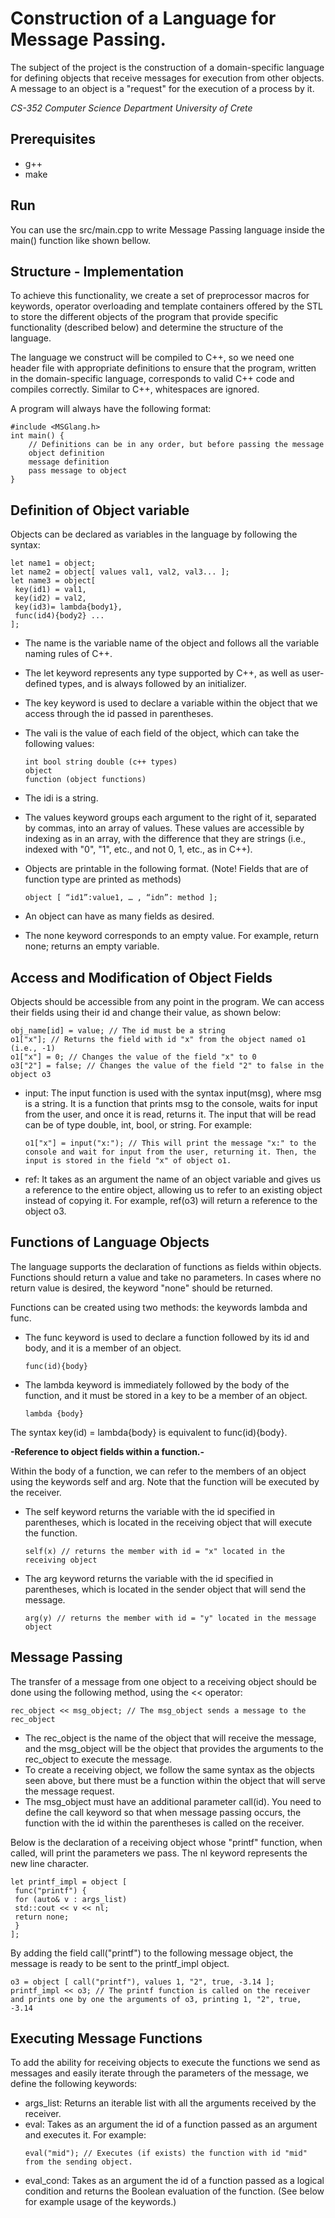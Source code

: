
# Construction of a Language for Message Passing.

The subject of the project is the construction of a domain-specific language for defining objects that receive messages for execution from other objects. A message to an object is a "request" for the execution of a process by it.

*CS-352 Computer Science Department University of Crete*

## Prerequisites
- g++
- make

## Run
You can use the src/main.cpp to write Message Passing language inside the main() function like shown bellow.

## Structure - Implementation
To achieve this functionality, we create a set of preprocessor macros for keywords, operator overloading and template containers offered by the STL to store the different objects of the program that provide specific functionality (described below) and determine the structure of the language.

The language we construct will be compiled to C++, so we need one header file with appropriate definitions to ensure that the program, written in the domain-specific language, corresponds to valid C++ code and compiles correctly. Similar to C++, whitespaces are ignored.

A program will always have the following format:
```
#include <MSGlang.h>
int main() {
    // Definitions can be in any order, but before passing the message
    object definition
    message definition
    pass message to object
}
```

## Definition of Object variable

Objects can be declared as variables in the language by following the syntax:
```
let name1 = object;
let name2 = object[ values val1, val2, val3... ];
let name3 = object[
 key(id1) = val1,
 key(id2) = val2,
 key(id3)= lambda{body1},
 func(id4){body2} ...
];
```
- The name is the variable name of the object and follows all the variable naming rules of C++.
- The let keyword represents any type supported by C++, as well as user-defined types, and is always followed by an initializer.
- The key keyword is used to declare a variable within the object that we access through the id passed in parentheses.
- The vali is the value of each field of the object, which can take the following values:
  ```
  int bool string double (c++ types)
  object
  function (object functions)
  ```
- The idi is a string.
- The values keyword groups each argument to the right of it, separated by commas, into an array of values. These values are accessible by indexing as in an array, with the difference that they are strings (i.e., indexed with "0", "1", etc., and not 0, 1, etc., as in C++).
- Objects are printable in the following format. (Note! Fields that are of function type are printed as methods)

  ```object [ “id1”:value1, … , “idn”: method ]; ```
- An object can have as many fields as desired.
- The none keyword corresponds to an empty value. For example, return none; returns an empty variable.

## Access and Modification of Object Fields

Objects should be accessible from any point in the program. We can access their fields using their id and change their value, as shown below:
```
obj_name[id] = value; // The id must be a string
o1["x"]; // Returns the field with id "x" from the object named o1 (i.e., -1)
o1["x"] = 0; // Changes the value of the field "x" to 0
o3["2"] = false; // Changes the value of the field "2" to false in the object o3
```
- input: The input function is used with the syntax input(msg), where msg is a string. It is a function that prints msg to the console, waits for input from the user, and once it is read, returns it. The input that will be read can be of type double, int, bool, or string. For example:
  ```
  o1["x"] = input("x:"); // This will print the message "x:" to the console and wait for input from the user, returning it. Then, the input is stored in the field "x" of object o1.
  ```
- ref: It takes as an argument the name of an object variable and gives us a reference to the entire object, allowing us to refer to an existing object instead of copying it. For example, ref(o3) will return a reference to the object o3.

## Functions of Language Objects

The language supports the declaration of functions as fields within objects. Functions should return a value and take no parameters. In cases where no return value is desired, the keyword "none" should be returned.

Functions can be created using two methods: the keywords lambda and func.

- The func keyword is used to declare a function followed by its id and body, and it is a member of an object.
  ```
  func(id){body}
  ```
- The lambda keyword is immediately followed by the body of the function, and it must be stored in a key to be a member of an object.
  ```
  lambda {body}
  ```
The syntax key(id) = lambda{body} is equivalent to func(id){body}.

**-Reference to object fields within a function.-**

Within the body of a function, we can refer to the members of an object using the keywords self and arg. Note that the function will be executed by the receiver.

- The self keyword returns the variable with the id specified in parentheses, which is located in the receiving object that will execute the function.
  ```
  self(x) // returns the member with id = "x" located in the receiving object
  ```
- The arg keyword returns the variable with the id specified in parentheses, which is located in the sender object that will send the message.
  ```
  arg(y) // returns the member with id = "y" located in the message object
  ```

## Message Passing

The transfer of a message from one object to a receiving object should be done using the following method, using the << operator:

```
rec_object << msg_object; // The msg_object sends a message to the rec_object
```

- The rec_object is the name of the object that will receive the message, and the msg_object will be the object that provides the arguments to the rec_object to execute the message.
- To create a receiving object, we follow the same syntax as the objects seen above, but there must be a function within the object that will serve the message request.
- The msg_object must have an additional parameter call(id). You need to define the call keyword so that when message passing occurs, the function with the id within the parentheses is called on the receiver.

Below is the declaration of a receiving object whose "printf" function, when called, will print the parameters we pass. The nl keyword represents the new line character.

```
let printf_impl = object [
 func("printf") {
 for (auto& v : args_list)
 std::cout << v << nl;
 return none;
 }
];
```
By adding the field call("printf") to the following message object, the message is ready to be sent to the printf_impl object.

```
o3 = object [ call("printf"), values 1, "2", true, -3.14 ];
printf_impl << o3; // The printf function is called on the receiver and prints one by one the arguments of o3, printing 1, "2", true, -3.14
```

## Executing Message Functions
To add the ability for receiving objects to execute the functions we send as messages and easily iterate through the parameters of the message, we define the following keywords:

- args_list: Returns an iterable list with all the arguments received by the receiver.
- eval: Takes as an argument the id of a function passed as an argument and executes it. For example:
  ```
  eval("mid"); // Executes (if exists) the function with id "mid" from the sending object.
  ```
- eval_cond: Takes as an argument the id of a function passed as a logical condition and returns the Boolean evaluation of the function. (See below for example usage of the keywords.)
